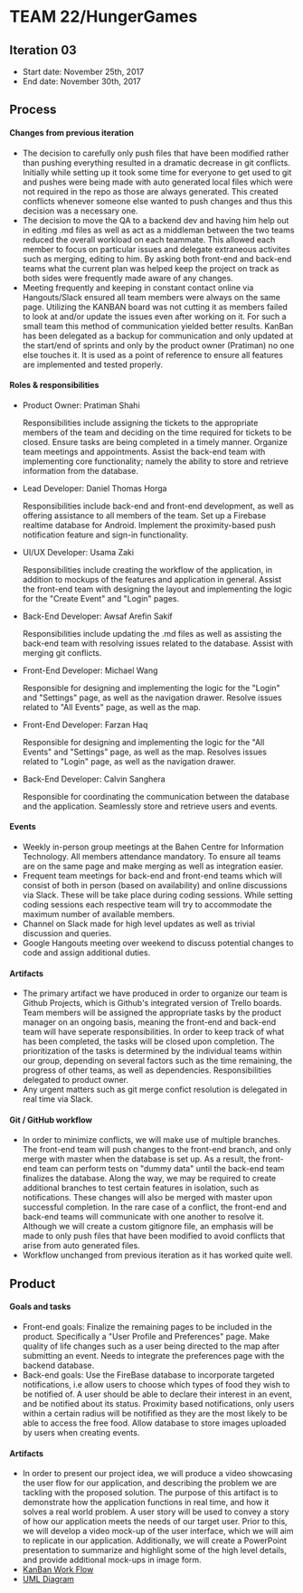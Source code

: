 # TEAM 22/HungerGames


## Iteration 03

 * Start date: November 25th, 2017
 * End date: November 30th, 2017

## Process

#### Changes from previous iteration
 
 * The decision to carefully only push files that have been modified rather than pushing everything resulted in a dramatic decrease in git conflicts. Initially while setting up it took some time for everyone to get used to git and pushes were being made with auto generated local files which were not required in the repo as those are always generated. This created conflicts whenever someone else wanted to push changes and thus this decision was a necessary one.
 * The decision to move the QA to a backend dev and having him help out in editing .md files as well as act as a middleman between the two teams reduced the overall workload on each teammate. This allowed each member to focus on particular issues and delegate extraneous activites such as merging, editing to him. By asking both front-end and back-end teams what the current plan was helped keep the project on track as both sides were frequently made aware of any changes.
 * Meeting frequently and keeping in constant contact online via Hangouts/Slack ensured all team members were always on the same page. Utilizing the KANBAN board was not cutting it as members failed to look at and/or update the issues even after working on it. For such a small team this method of communication yielded better results. KanBan has been delegated as a backup for communication and only updated at the start/end of sprints and only by the product owner (Pratiman) no one else touches it. It is used as a point of reference to ensure all features are implemented and tested properly.

#### Roles & responsibilities

 * Product Owner: Pratiman Shahi
 
   Responsibilities include assigning the tickets to the appropriate members of the team and deciding on the time required for tickets to be closed. Ensure tasks are being completed in a timely manner. Organize team meetings and appointments. Assist the back-end team with implementing core functionality; namely the ability to store and retrieve information from the database.
 * Lead Developer: Daniel Thomas Horga
 
   Responsibilities include back-end and front-end development, as well as offering assistance to all members of the team. Set up a Firebase realtime database for Android. Implement the proximity-based push notification feature and sign-in functionality.
 * UI/UX Developer: Usama Zaki
 
   Responsibilities include creating the workflow of the application, in addition to mockups of the features and application in general. Assist the front-end team with designing the layout and implementing the logic for the "Create Event" and "Login" pages. 
 * Back-End Developer: Awsaf Arefin Sakif
 
   Responsibilities include updating the .md files as well as assisting the back-end team with resolving issues related to the database. Assist with merging git conflicts.
 * Front-End Developer: Michael Wang
   
   Responsible for designing and implementing the logic for the "Login" and "Settings" page, as well as the navigation drawer. Resolve issues related to "All Events" page, as well as the map. 
 * Front-End Developer: Farzan Haq
   
   Responsible for designing and implementing the logic for the "All Events" and "Settings" page, as well as the map. Resolves issues related to "Login" page, as well as the navigation drawer. 
 * Back-End Developer: Calvin Sanghera
 
   Responsible for coordinating the communication between the database and the application. Seamlessly store and retrieve users and events.

#### Events

* Weekly in-person group meetings at the Bahen Centre for Information Technology. All members attendance mandatory. To ensure all teams are on the same page and make merging as well as integration easier.
* Frequent team meetings for back-end and front-end teams which will consist of both in person (based on availability) and online discussions via Slack. These will be take place during coding sessions. While setting coding sessions each respective team will try to accommodate the maximum number of available members.
* Channel on Slack made for high level updates as well as trivial discussion and queries.
* Google Hangouts meeting over weekend to discuss potential changes to code and assign additional duties.
 
#### Artifacts    
   
 * The primary artifact we have produced in order to organize our team is Github Projects, which is Github's integrated version of Trello boards. Team members will be assigned the appropriate tasks by the product manager on an ongoing basis, meaning the front-end and back-end team will have seperate responsibilities.  In order to keep track of what has been completed, the tasks will be closed upon completion. The prioritization of the tasks is determined by the individual teams within our group, depending on several factors such as the time remaining, the progress of other teams, as well as dependencies. Responsibilities delegated to product owner. 
 * Any urgent matters such as git merge confict resolution is delegated in real time via Slack.
#### Git / GitHub workflow
 
 * In order to minimize conflicts, we will make use of multiple branches. The front-end team will push changes to the front-end branch, and only merge with master when the database is set up. As a result, the front-end team can perform tests on "dummy data" until the back-end team finalizes the database. Along the way, we may be required to create additional branches to test certain features in isolation, such as notifications. These changes will also be merged with master upon successful completion. In the rare case of a conflict, the front-end and back-end teams will communicate with one another to resolve it. Although we will create a custom gitignore file, an emphasis will be made to only push files that have been modified to avoid conflicts that arise from auto generated files. 
 * Workflow unchanged from previous iteration as it has worked quite well.

## Product

#### Goals and tasks
 
* Front-end goals: Finalize the remaining pages to be included in the product. Specifically a "User Profile and Preferences" page. Make quality of life changes such as a user being directed to the map after submitting an event. Needs to integrate the preferences page with the backend database.
* Back-end goals: Use the FireBase database to incorporate targeted notifications, i.e allow users to choose which types of food they wish to be notified of. A user should be able to declare their interest in an event, and be notified about its status. Proximity based notifications, only users within a certain radius will be notifified as they are the most likely to be able to access the free food. Allow database to store images uploaded by users when creating events.

 
#### Artifacts
   
 * In order to present our project idea, we will produce a video showcasing the user flow for our application, and describing the problem we are tackling with the proposed solution. The purpose of this artifact is to demonstrate how the application functions in real time, and how it solves a real world problem. A user story will be used to convey a story of how our application meets the needs of our target user. Prior to this, we will develop a video mock-up of the user interface, which we will aim to replicate in our application. Additionally, we will create a PowerPoint presentation to summarize and highlight some of the high level details, and provide additional mock-ups in image form.  
 * [KanBan Work Flow](https://gyazo.com/3c5a6ed4e2ae35a70b8477c2de501f91)
 * [UML Diagram](https://drive.google.com/file/d/1cXn-3UfNTSuRdoJe-71vjX0wz_zSV6rE/view)